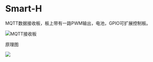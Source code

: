 # Smart-H

MQTT数据接收板，板上带有一路PWM输出，电池，GPIO可扩展控制板。

![MQTT接收板](blob/main/相关附录/原理图/3D_PCB.png)

原理图

![](blob/main/相关附录/原理图/SCH.png)

